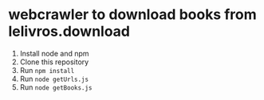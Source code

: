 # webcrawler to download books from lelivros.download
1. Install node and npm
2. Clone this repository
3. Run <code>npm install</code>
4. Run <code>node getUrls.js</code>
5. Run <code>node getBooks.js</code>

